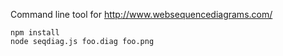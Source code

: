Command line tool for http://www.websequencediagrams.com/

```
npm install
node seqdiag.js foo.diag foo.png
```
